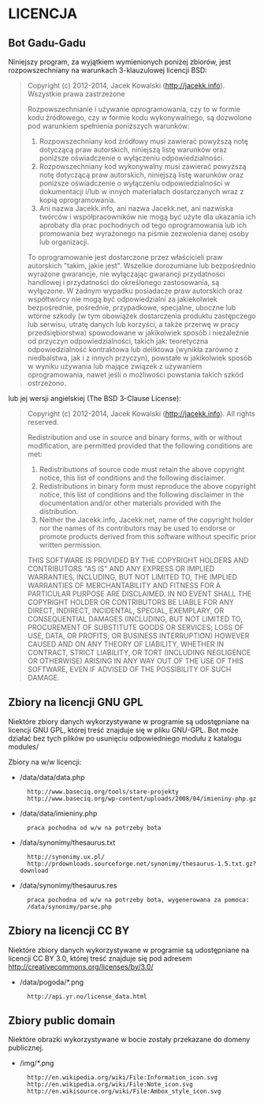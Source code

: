 LICENCJA
========

Bot Gadu-Gadu
-------------

Niniejszy program, za wyjątkiem wymienionych poniżej zbiorów, jest rozpowszechniany
na warunkach 3-klauzulowej licencji BSD:

> Copyright (c) 2012-2014, Jacek Kowalski (http://jacekk.info).
> Wszystkie prawa zastrzeżone
> 
> Rozpowszechnianie i używanie oprogramowania, czy to w formie kodu źródłowego, czy w formie
> kodu wykonywalnego, są dozwolone pod warunkiem spełnienia poniższych warunków:
> 
> 1. Rozpowszechniany kod źródłowy musi zawierać powyższą notę dotyczącą praw autorskich,
>    niniejszą listę warunków oraz poniższe oświadczenie o wyłączeniu odpowiedzialności.
> 2. Rozpowszechniany kod wykonywalny musi zawierać powyższą notę dotyczącą praw autorskich,
>    niniejszą listę warunków oraz poniższe oświadczenie o wyłączeniu odpowiedzialności
>    w dokumentacji i/lub w innych materiałach dostarczanych wraz z kopią oprogramowania.
> 3. Ani nazwa Jacekk.info, ani nazwa Jacekk.net, ani nazwiska twórców i współpracowników
>    nie mogą być użyte dla ukazania ich aprobaty dla prac pochodnych od tego oprogramowania
>    lub ich promowania bez wyrażonego na piśmie zezwolenia danej osoby lub organizacji.
> 
> To oprogramowanie jest dostarczone przez właścicieli praw autorskich "takim, jakie jest".
> Wszelkie dorozumiane lub bezpośrednio wyrażone gwarancje, nie wyłączając gwarancji
> przydatności handlowej i przydatności do określonego zastosowania, są wyłączone.
> W żadnym wypadku posiadacze praw autorskich oraz współtwórcy nie mogą być odpowiedzialni
> za jakiekolwiek bezpośrednie, pośrednie, przypadkowe, specjalne, uboczne lub wtórne szkody
> (w tym obowiązek dostarczenia produktu zastępczego lub serwisu, utratę danych lub korzyści,
> a także przerwę w pracy przedsiębiorstwa) spowodowane w jakikolwiek sposób i niezależnie
> od przyczyn odpowiedzialności, takich jak: teoretyczna odpowiedzialność kontraktowa
> lub deliktowa (wynikła zarówno z niedbalstwa, jak i z innych przyczyn), powstałe
> w jakikolwiek sposób w wyniku używania lub mające związek z używaniem oprogramowania,
> nawet jeśli o możliwości powstania takich szkód ostrzeżono.

lub jej wersji angielskiej (The BSD 3-Clause License):

> Copyright (c) 2012-2014, Jacek Kowalski (http://jacekk.info).
> All rights reserved.
> 
> Redistribution and use in source and binary forms, with or without modification,
> are permitted provided that the following conditions are met:
> 
> 1. Redistributions of source code must retain the above copyright notice,
>    this list of conditions and the following disclaimer.
> 2. Redistributions in binary form must reproduce the above copyright notice,
>    this list of conditions and the following disclaimer in the documentation
>    and/or other materials provided with the distribution.
> 3. Neither the Jacekk.info, Jacekk.net, name of the copyright holder
>    nor the names of its contributors may be used to endorse or promote products
>    derived from this software without specific prior written permission.
> 
> THIS SOFTWARE IS PROVIDED BY THE COPYRIGHT HOLDERS AND CONTRIBUTORS "AS IS"
> AND ANY EXPRESS OR IMPLIED WARRANTIES, INCLUDING, BUT NOT LIMITED TO,
> THE IMPLIED WARRANTIES OF MERCHANTABILITY AND FITNESS FOR A PARTICULAR PURPOSE
> ARE DISCLAIMED. IN NO EVENT SHALL THE COPYRIGHT HOLDER OR CONTRIBUTORS BE LIABLE
> FOR ANY DIRECT, INDIRECT, INCIDENTAL, SPECIAL, EXEMPLARY, OR CONSEQUENTIAL DAMAGES
> (INCLUDING, BUT NOT LIMITED TO, PROCUREMENT OF SUBSTITUTE GOODS OR SERVICES;
> LOSS OF USE, DATA, OR PROFITS; OR BUSINESS INTERRUPTION) HOWEVER CAUSED AND ON ANY
> THEORY OF LIABILITY, WHETHER IN CONTRACT, STRICT LIABILITY, OR TORT (INCLUDING
> NEGLIGENCE OR OTHERWISE) ARISING IN ANY WAY OUT OF THE USE OF THIS SOFTWARE,
> EVEN IF ADVISED OF THE POSSIBILITY OF SUCH DAMAGE.


Zbiory na licencji GNU GPL
--------------------------

Niektóre zbiory danych wykorzystywane w programie są udostępniane na licencji GNU GPL,
której treść znajduje się w pliku GNU-GPL. Bot może działać bez tych plików po usunięciu
odpowiedniego modułu z katalogu modules/

Zbiory na w/w licencji:

* /data/data/data.php
		
		http://www.baseciq.org/tools/stare-projekty
		http://www.baseciq.org/wp-content/uploads/2008/04/imieniny-php.gz

* /data/data/imieniny.php
		
		praca pochodna od w/w na potrzeby bota

* /data/synonimy/thesaurus.txt
		
		http://synonimy.ux.pl/
		http://prdownloads.sourceforge.net/synonimy/thesaurus-1.5.txt.gz?download

* /data/synonimy/thesaurus.res
		
		praca pochodna od w/w na potrzeby bota, wygenerowana za pomoca:
		/data/synonimy/parse.php


Zbiory na licencji CC BY
------------------------

Niektóre zbiory danych wykorzystywane w programie są udostępniane na licencji CC BY 3.0,
której treść znajduje się pod adresem http://creativecommons.org/licenses/by/3.0/

* /data/pogoda/*.png
		
		http://api.yr.no/license_data.html


Zbiory public domain
--------------------

Niektóre obrazki wykorzystywane w bocie zostały przekazane do domeny publicznej.

* /img/*.png
		
		http://en.wikipedia.org/wiki/File:Information_icon.svg
		http://en.wikipedia.org/wiki/File:Note_icon.svg
		http://en.wikisource.org/wiki/File:Ambox_style_icon.svg

